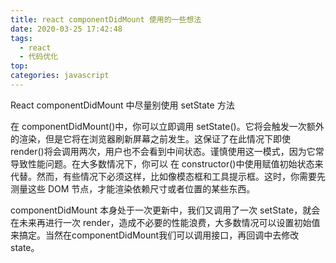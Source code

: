 ```yaml
---
title: react componentDidMount 使用的一些想法
date: 2020-03-25 17:42:48
tags:
  - react
  - 代码优化
top:
categories: javascript
---
```


React componentDidMount 中尽量别使用 setState 方法

在 componentDidMount()中，你可以立即调用 setState()。它将会触发一次额外的渲染，但是它将在浏览器刷新屏幕之前发生。这保证了在此情况下即使 render()将会调用两次，用户也不会看到中间状态。谨慎使用这一模式，因为它常导致性能问题。在大多数情况下，你可以 在 constructor()中使用赋值初始状态来代替。然而，有些情况下必须这样，比如像模态框和工具提示框。这时，你需要先测量这些 DOM 节点，才能渲染依赖尺寸或者位置的某些东西。

componentDidMount 本身处于一次更新中，我们又调用了一次 setState，就会在未来再进行一次 render，造成不必要的性能浪费，大多数情况可以设置初始值来搞定。当然在componentDidMount我们可以调用接口，再回调中去修改state。
